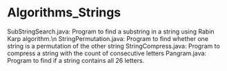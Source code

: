 # Algorithms_Strings

SubStringSearch.java: Program to find a substring in a string using Rabin Karp algorithm.\n
StringPermutation.java: Program to find whether one string is a permutation of the other string
StringCompress.java: Program to compress a string with the count of consecutive letters
Pangram.java: Program to find if a string contains all 26 letters.


